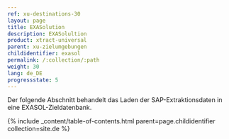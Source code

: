 ```yaml
---
ref: xu-destinations-30
layout: page
title: EXASolution
description: EXASolultion
product: xtract-universal
parent: xu-zielumgebungen
childidentifier: exasol
permalink: /:collection/:path
weight: 30
lang: de_DE
progressstate: 5
---
```


Der folgende Abschnitt behandelt das Laden der SAP-Extraktionsdaten in eine EXASOL-Zieldatenbank.


{% include _content/table-of-contents.html parent=page.childidentifier collection=site.de %}